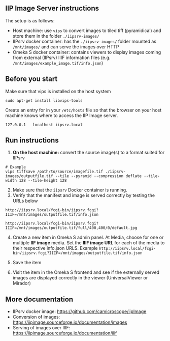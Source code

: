 ## IIP Image Server instructions

The setup is as follows:
- Host machine: use `vips` to convert images to tiled tiff (pyramidical) and store them in the folder `./iipsrv-images/`
- IIPsrv docker container: has the `./iipsrv-images/` folder mounted as `/mnt/images/` and can serve the images over HTTP
- Omeka S docker container: contains viewers to display images coming from external (IIPsrv) IIIF information files (e.g. `/mnt/images/example_image.tif/info.json`)

## Before you start
Make sure that vips is installed on the host system
```
sudo apt-get install libvips-tools
```

Create an entry for in your `/etc/hosts` file so that the browser on your host machine knows where to access the IIP Image server.
```
127.0.0.1	localhost iipsrv.local
```

## Run instructions
1. **On the host machine:** convert the source image(s) to a format suited for IIPsrv
```
# Example
vips tiffsave /path/to/source/imagefile.tif ./iipsrv-images/outputfile.tif --tile --pyramid --compression deflate --tile-width 128 --tile-height 128
```

2. Make sure that the `iipsrv` Docker container is running.
3. Verify that the manifest and image is served correctly by testing the URLs below
```
http://iipsrv.local/fcgi-bin/iipsrv.fcgi?IIIF=/mnt/images/outputfile.tif/info.json

http://iipsrv.local/fcgi-bin/iipsrv.fcgi?IIIF=/mnt/images/outputfile.tif/full/400,400/0/default.jpg
```
4. Create a new item in Omeka S admin panel. At Media, choose for one or multiple **IIF image** media. Set the **IIIF image URL** for each of the media to their respective info.json URLS. Example `http://iipsrv.local/fcgi-bin/iipsrv.fcgi?IIIF=/mnt/images/outputfile.tif/info.json`

5. Save the item
6. Visit the item in the Omeka S frontend and see if the externally served images are displayed correctly in the viewer (UniversalViewer or Mirador)





## More documentation
- IIPsrv docker image: https://github.com/camicroscope/iipImage
- Conversion of images: https://iipimage.sourceforge.io/documentation/images
- Serving of images over IIIF: https://iipimage.sourceforge.io/documentation/iiif
